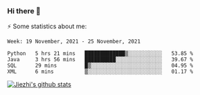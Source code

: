 ### Hi there 👋

⚡ Some statistics about me:


<!--START_SECTION:waka-->
```text
Week: 19 November, 2021 - 25 November, 2021

Python   5 hrs 21 mins   █████████████▒░░░░░░░░░░░   53.85 % 
Java     3 hrs 56 mins   ██████████░░░░░░░░░░░░░░░   39.67 % 
SQL      29 mins         █▒░░░░░░░░░░░░░░░░░░░░░░░   04.95 % 
XML      6 mins          ▒░░░░░░░░░░░░░░░░░░░░░░░░   01.17 % 
```
<!--END_SECTION:waka-->





[![Jiezhi's github stats](https://github-readme-stats.vercel.app/api?username=Jiezhi&show_icons=true)](https://github.com/Jiezhi/github-readme-stats)

<!--
[![Top Langs](https://github-readme-stats.vercel.app/api/top-langs/?username=Jiezhi&hide=javascript,html)](https://github.com/Jiezhi/github-readme-stats)

**Jiezhi/Jiezhi** is a ✨ _special_ ✨ repository because its `README.md` (this file) appears on your GitHub profile.

Here are some ideas to get you started:

- 🔭 I’m currently working on ...
- 🌱 I’m currently learning ...
- 👯 I’m looking to collaborate on ...
- 🤔 I’m looking for help with ...
- 💬 Ask me about ...
- 📫 How to reach me: ...
- 😄 Pronouns: ...
- ⚡ Fun fact: ...
-->

